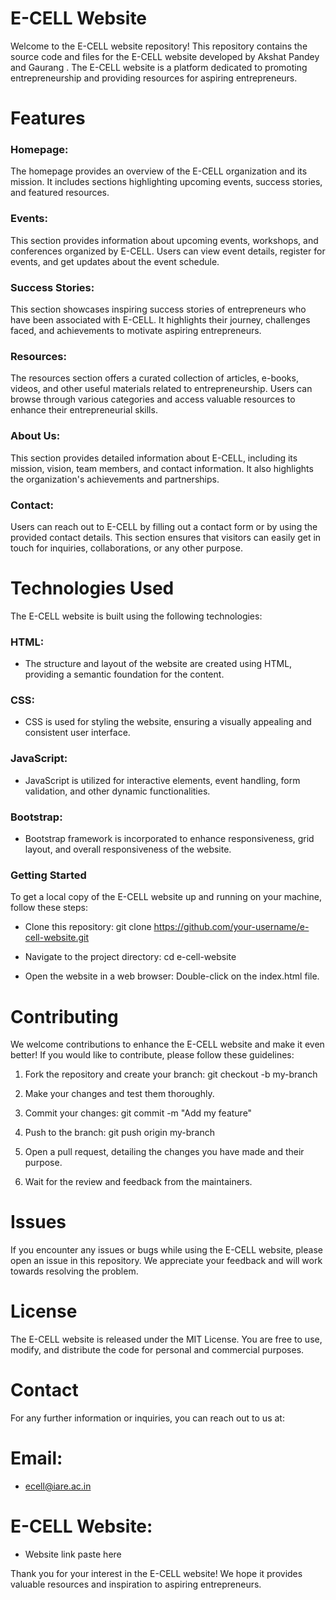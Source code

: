 # E-CELL Website
Welcome to the E-CELL website repository! This repository contains the source code and files for the E-CELL website developed by Akshat Pandey and Gaurang . The E-CELL website is a platform dedicated to promoting entrepreneurship and providing resources for aspiring entrepreneurs.

# Features
### Homepage: 
The homepage provides an overview of the E-CELL organization and its mission. It includes sections highlighting upcoming events, success stories, and featured resources.

### Events:
This section provides information about upcoming events, workshops, and conferences organized by E-CELL. Users can view event details, register for events, and get updates about the event schedule.

### Success Stories: 
This section showcases inspiring success stories of entrepreneurs who have been associated with E-CELL. It highlights their journey, challenges faced, and achievements to motivate aspiring entrepreneurs.

### Resources: 
The resources section offers a curated collection of articles, e-books, videos, and other useful materials related to entrepreneurship. Users can browse through various categories and access valuable resources to enhance their entrepreneurial skills.

### About Us: 
This section provides detailed information about E-CELL, including its mission, vision, team members, and contact information. It also highlights the organization's achievements and partnerships.

### Contact: 
Users can reach out to E-CELL by filling out a contact form or by using the provided contact details. This section ensures that visitors can easily get in touch for inquiries, collaborations, or any other purpose.

# Technologies Used
The E-CELL website is built using the following technologies:

### HTML: 
- The structure and layout of the website are created using HTML, providing a semantic foundation for the content.

### CSS: 
- CSS is used for styling the website, ensuring a visually appealing and consistent user interface.

### JavaScript: 
- JavaScript is utilized for interactive elements, event handling, form validation, and other dynamic functionalities.

### Bootstrap: 
- Bootstrap framework is incorporated to enhance responsiveness, grid layout, and overall responsiveness of the website.

### Getting Started
To get a local copy of the E-CELL website up and running on your machine, follow these steps:

- Clone this repository: git clone https://github.com/your-username/e-cell-website.git

- Navigate to the project directory: cd e-cell-website

- Open the website in a web browser: Double-click on the index.html file.

# Contributing
We welcome contributions to enhance the E-CELL website and make it even better! If you would like to contribute, please follow these guidelines:

1. Fork the repository and create your branch: git checkout -b my-branch

2. Make your changes and test them thoroughly.

3. Commit your changes: git commit -m "Add my feature"

4. Push to the branch: git push origin my-branch

5. Open a pull request, detailing the changes you have made and their purpose.

6. Wait for the review and feedback from the maintainers.

# Issues
If you encounter any issues or bugs while using the E-CELL website, please open an issue in this repository. We appreciate your feedback and will work towards resolving the problem.

# License
The E-CELL website is released under the MIT License. You are free to use, modify, and distribute the code for personal and commercial purposes.

# Contact
For any further information or inquiries, you can reach out to us at:

# Email: 
- ecell@iare.ac.in
# E-CELL Website: 
- Website link paste here

Thank you for your interest in the E-CELL website! We hope it provides valuable resources and inspiration to aspiring entrepreneurs.
